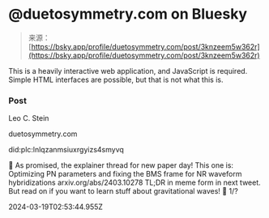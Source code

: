 <!--yml
category: 未分类
date: 2024-05-29 12:31:04
-->

# @duetosymmetry.com on Bluesky

> 来源：[https://bsky.app/profile/duetosymmetry.com/post/3knzeem5w362r](https://bsky.app/profile/duetosymmetry.com/post/3knzeem5w362r)

This is a heavily interactive web application, and JavaScript is required. Simple HTML interfaces are possible, but that is not what this is.

### Post

Leo C. Stein

duetosymmetry.com

did:plc:lnlqzanmsiuxrgyizs4smyvq

🧵 As promised, the explainer thread for new paper day! This one is: Optimizing PN parameters and fixing the BMS frame for NR waveform hybridizations arxiv.org/abs/2403.10278 TL;DR in meme form in next tweet. But read on if you want to learn stuff about gravitational waves! 🧪 1/?

2024-03-19T02:53:44.955Z